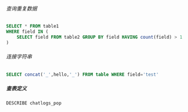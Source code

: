 ###### 查询重复数据
```sql
SELECT * FROM table1
WHERE field IN (
    SELECT field FROM table2 GROUP BY field HAVING count(field) > 1
) 
```

###### 连接字符串
```sql
SELECT concat('_',hello,'_') FROM table WHERE field='test'
```

##### 查表定义
```sql
DESCRIBE chatlogs_pop
``` 
